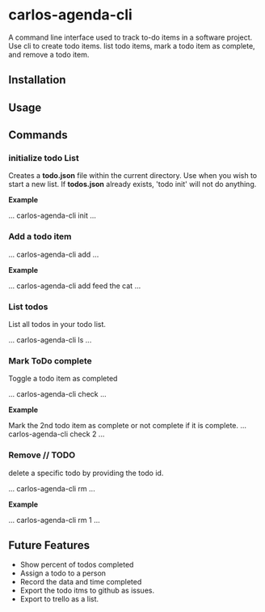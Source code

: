 
# carlos-agenda-cli

A command line interface used to track to-do items in a software
project. Use cli to create todo items. list todo items, mark a
todo item as complete, and remove a todo item.


## Installation


## Usage


## Commands

### initialize todo List
Creates a **todo.json** file within the current directory. Use when you
wish to start a new list. If **todos.json** already exists, 'todo init' will
not do anything.

**Example**

...
carlos-agenda-cli init
...

### Add a todo item
...
carlos-agenda-cli add <some text>
...

**Example**

...
carlos-agenda-cli add feed the cat
...

### List todos

List all todos in your todo list.

...
carlos-agenda-cli ls
...

### Mark ToDo complete

Toggle a todo item as completed

...
carlos-agenda-cli check <TODO ID GOES HERE>
...

**Example**

Mark the 2nd todo item as complete or not complete if it is complete.
...
carlos-agenda-cli check 2
...

### Remove // TODO

delete a specific todo by providing the todo id.

...
carlos-agenda-cli rm <TODO ID GOES HERE>
...

**Example**

...
carlos-agenda-cli rm 1
...

## Future Features

* Show percent of todos completed
* Assign a todo to a person
* Record the data and time completed
* Export the todo itms to github as issues.
* Export to trello as a list.
